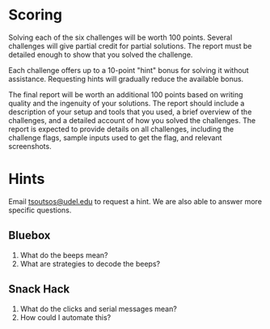 # Scoring

Solving each of the six challenges will be worth 100 points. Several challenges will give partial credit for partial solutions. The report must be detailed enough to show that you solved the challenge.

Each challenge offers up to a 10-point "hint" bonus for solving it without assistance. Requesting hints will gradually reduce the available bonus.

The final report will be worth an additional 100 points based on writing quality and the ingenuity of your solutions. The report should include a description of your setup and tools that you used, a brief overview of the challenges, and a detailed account of how you solved the challenges. The report is expected to provide details on all challenges, including the challenge flags, sample inputs used to get the flag, and relevant screenshots.

# Hints
Email <tsoutsos@udel.edu> to request a hint. We are also able to answer more specific questions.

## Bluebox
1. What do the beeps mean?
2. What are strategies to decode the beeps?

## Snack Hack
1. What do the clicks and serial messages mean?
2. How could I automate this? 

